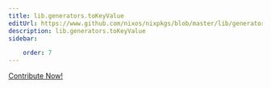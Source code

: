 ```yaml
---
title: lib.generators.toKeyValue
editUrl: https://www.github.com/nixos/nixpkgs/blob/master/lib/generators.nix#L86C16
description: lib.generators.toKeyValue
sidebar:

    order: 7
---
```


<a href="https://www.github.com/nixos/nixpkgs/blob/master/lib/generators.nix#L86C16">Contribute Now!</a>



